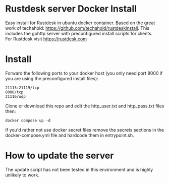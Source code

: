 # Rustdesk server Docker Install
Easy install for Rustdesk in ubuntu docker container. Based on the great work of techahold: https://github.com/techahold/rustdeskinstall. This includes the gohttp server with preconfigured install scripts for clients.<br>
For Rustdesk visit https://rustdesk.com

# Install
Forward the following ports to your docker host (you only need port 8000 if you are using the preconfigured install files):
```
21115:21119/tcp
8000/tcp
21116/udp
```
Clone or download this repo and edit the http_user.txt and http_pass.txt files then:
```
docker compose up -d
```
If you'd rather not use docker secret files remove the secrets sections in the docker-compose.yml file and hardcode them in entrypoint.sh.

# How to update the server
The update script has not been tested in this environment and is highly unlikely to work.
